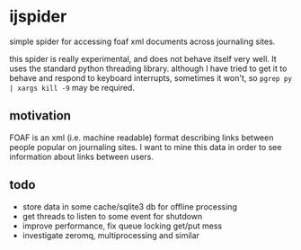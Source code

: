 ijspider
========

simple spider for accessing foaf xml documents across journaling sites.

this spider is really experimental, and does not behave itself very well. It uses the standard
python threading library. although I have tried to get it to behave and respond to keyboard
interrupts, sometimes it won't, so `pgrep py | xargs kill -9` may be required.

motivation
----------

FOAF is an xml (i.e. machine readable) format describing links between people popular on
journaling sites.  I want to mine this data in order to see information about links
between users.


todo
----

 * store data in some cache/sqlite3 db for offline processing
 * get threads to listen to some event for shutdown
 * improve performance, fix queue locking get/put mess 
 * investigate zeromq, multiprocessing and similar
